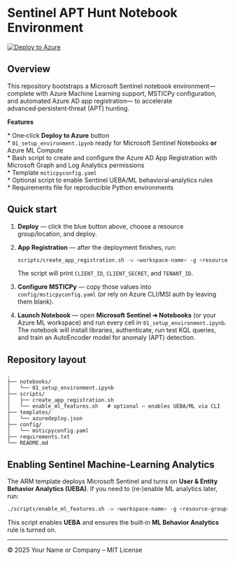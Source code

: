 
# Sentinel APT Hunt Notebook Environment

[![Deploy to Azure](https://aka.ms/deploytoazurebutton)](https://portal.azure.com/#create/Microsoft.Template/uri/https%3A%2F%2Fraw.githubusercontent.com%2FDataGuys%2FAPTNotebook%2Frefs%2Fheads%2Fmain%2Ftemplates%2Fazuredeploy.json)


## Overview
This repository bootstraps a Microsoft Sentinel notebook environment—complete with Azure Machine Learning support, MSTICPy configuration, and automated Azure AD app registration—
to accelerate advanced‑persistent‑threat (APT) hunting.

**Features**

* One‑click **Deploy to Azure** button  
* `01_setup_environment.ipynb` ready for Microsoft Sentinel Notebooks **or** Azure ML Compute  
* Bash script to create and configure the Azure AD App Registration with Microsoft Graph and Log Analytics permissions  
* Template `msticpyconfig.yaml`  
* Optional script to enable Sentinel UEBA/ML behavioral‑analytics rules  
* Requirements file for reproducible Python environments

## Quick start

1. **Deploy** — click the blue button above, choose a resource group/location, and deploy.  
2. **App Registration** — after the deployment finishes, run:  

    ```bash
    scripts/create_app_registration.sh -w <workspace-name> -g <resource-group> -s <subscription-id>
    ```

    The script will print `CLIENT_ID`, `CLIENT_SECRET`, and `TENANT_ID`.
3. **Configure MSTICPy** — copy those values into `config/msticpyconfig.yaml` (or
   rely on Azure CLI/MSI auth by leaving them blank).
4. **Launch Notebook** — open **Microsoft Sentinel ➜ Notebooks** (or
   your Azure ML workspace) and run every cell in `01_setup_environment.ipynb`.  
   The notebook will install libraries, authenticate, run test KQL queries,
   and train an AutoEncoder model for anomaly (APT) detection.

## Repository layout

```
.
├── notebooks/
│   └── 01_setup_environment.ipynb
├── scripts/
│   ├── create_app_registration.sh
│   └── enable_ml_features.sh   # optional – enables UEBA/ML via CLI
├── templates/
│   └── azuredeploy.json
├── config/
│   └── msticpyconfig.yaml
├── requirements.txt
└── README.md
```

## Enabling Sentinel Machine‑Learning Analytics
The ARM template deploys Microsoft Sentinel and turns on **User & Entity Behavior Analytics (UEBA)**.
If you need to (re‑)enable ML analytics later, run:

```bash
./scripts/enable_ml_features.sh -w <workspace-name> -g <resource-group> -s <subscription-id>
```

This script enables **UEBA** and ensures the built‑in **ML Behavior Analytics** rule is turned on.

---

© 2025 Your Name or Company – MIT License
